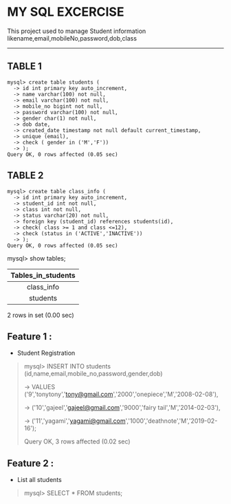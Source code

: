 # MY SQL EXCERCISE

This project used to manage Student information likename,email,mobileNo,password,dob,class
  ___

  ## TABLE 1 

  ```
  mysql> create table students (
    -> id int primary key auto_increment,
    -> name varchar(100) not null,
    -> email varchar(100) not null,
    -> mobile_no bigint not null,
    -> password varchar(100) not null,
    -> gender char(1) not null,
    -> dob date,
    -> created_date timestamp not null default current_timestamp,
    -> unique (email),
    -> check ( gender in ('M','F'))
    -> );
Query OK, 0 rows affected (0.05 sec)
  ```
  ## TABLE 2 

  ```
  mysql> create table class_info (
    -> id int primary key auto_increment,
    -> student_id int not null,
    -> class int not null,
    -> status varchar(20) not null,
    -> foreign key (student_id) references students(id),
    -> check( class >= 1 and class <=12),
    -> check (status in ('ACTIVE','INACTIVE'))
    -> );
Query OK, 0 rows affected (0.05 sec)
  ```
  mysql> show tables;


| Tables_in_students |
|:------------------:|
| class_info         |
| students           |


2 rows in set (0.00 sec)

## Feature 1 :
 * Student Registration



> mysql> INSERT INTO students (id,name,email,mobile_no,password,gender,dob)
>
>  -> VALUES ('9','tonytony','tony@gmail.com','2000','onepiece','M','2008-02-08'),
>
>  ->    ('10','gajeel','gajeel@gmail.com','9000','fairy tail','M','2014-02-03'),
>
>  ->        ('11','yagami','yagami@gmail.com','1000','deathnote','M','2019-02-16');
>
> Query OK, 3 rows affected (0.02 sec)


## Feature 2 :
 * List all students

> mysql> SELECT * FROM students;







